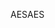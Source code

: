 <span data-ttu-id="2d1d3-101">AES</span><span class="sxs-lookup"><span data-stu-id="2d1d3-101">AES</span></span>